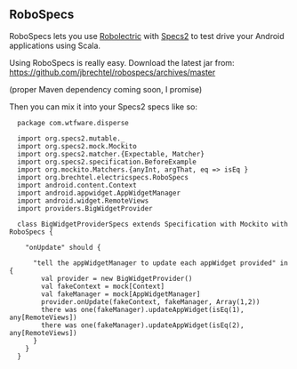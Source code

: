 RoboSpecs
---------

RoboSpecs lets you use [Robolectric](http://pivotal.github.com/robolectric/) with [Specs2](http://specs2.org) to test drive your Android applications using Scala.

Using RoboSpecs is really easy.  Download the latest jar from: https://github.com/jbrechtel/robospecs/archives/master

(proper Maven dependency coming soon, I promise)

Then you can mix it into your Specs2 specs like so:

      package com.wtfware.disperse

      import org.specs2.mutable._
      import org.specs2.mock.Mockito
      import org.specs2.matcher.{Expectable, Matcher}
      import org.specs2.specification.BeforeExample
      import org.mockito.Matchers.{anyInt, argThat, eq => isEq }
      import org.brechtel.electricspecs.RoboSpecs
      import android.content.Context
      import android.appwidget.AppWidgetManager
      import android.widget.RemoteViews
      import providers.BigWidgetProvider

      class BigWidgetProviderSpecs extends Specification with Mockito with RoboSpecs {

        "onUpdate" should {

          "tell the appWidgetManager to update each appWidget provided" in {
            val provider = new BigWidgetProvider()
            val fakeContext = mock[Context]
            val fakeManager = mock[AppWidgetManager]
            provider.onUpdate(fakeContext, fakeManager, Array(1,2))
            there was one(fakeManager).updateAppWidget(isEq(1), any[RemoteViews])
            there was one(fakeManager).updateAppWidget(isEq(2), any[RemoteViews])
          }
        }
      }